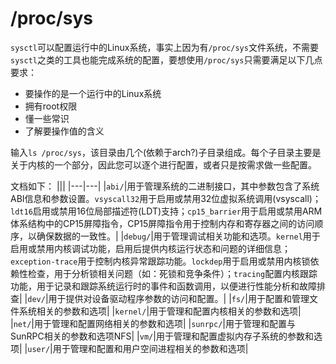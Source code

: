 # /proc/sys

`sysctl`可以配置运行中的Linux系统，事实上因为有`/proc/sys`文件系统，不需要`sysctl`之类的工具也能完成系统的配置，要想使用`/proc/sys`只需要满足以下几点要求：
- 要操作的是一个运行中的Linux系统
- 拥有root权限
- 懂一些常识
- 了解要操作值的含义

输入`ls /proc/sys`，该目录由几个(依赖于arch?)子目录组成。每个子目录主要是关于内核的一个部分，因此您可以逐个进行配置，或者只是按需求做一些配置。

文档如下：
|||
|---|---|
|`abi/`|用于管理系统的二进制接口，其中参数包含了系统ABI信息和参数设置。`vsyscall32`用于启用或禁用32位虚拟系统调用(vsyscall)；`ldt16`启用或禁用16位局部描述符(LDT)支持；`cp15_barrier`用于启用或禁用ARM体系结构中的CP15屏障指令，CP15屏障指令用于控制内存和寄存器之间的访问顺序，以确保数据的一致性。|
|`debug/`|用于管理调试相关功能和选项。`kernel`用于启用或禁用内核调试功能，启用后提供内核运行状态和问题的详细信息；`exception-trace`用于控制内核异常跟踪功能。`lockdep`用于启用或禁用内核锁依赖性检查，用于分析锁相关问题（如：死锁和竞争条件）；`tracing`配置内核跟踪功能，用于记录和跟踪系统运行时的事件和函数调用，以便进行性能分析和故障排查|
|`dev/`|用于提供对设备驱动程序参数的访问和配置。|
|`fs/`|用于配置和管理文件系统相关的参数和选项|
|`kernel/`|用于管理和配置内核相关的参数和选项|
|`net/`|用于管理和配置网络相关的参数和选项|
|`sunrpc/`|用于管理和配置与SunRPC相关的参数和选项NFS|
|`vm/`|用于管理和配置虚拟内存子系统的参数和选项|
|`user/`|用于管理和配置和用户空间进程相关的参数和选项|
